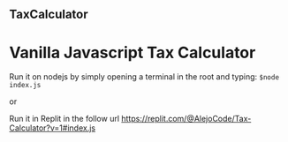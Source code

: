 ## TaxCalculator
# Vanilla Javascript Tax Calculator


Run it on nodejs by simply opening a terminal in the root and typing: `$node index.js`
 
 or
 
Run it in Replit in the follow url https://replit.com/@AlejoCode/Tax-Calculator?v=1#index.js
